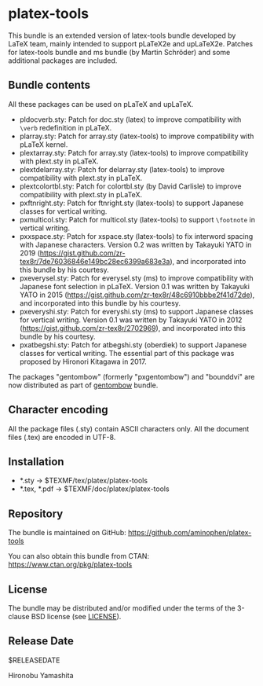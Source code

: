 # platex-tools

This bundle is an extended version of latex-tools bundle developed
by LaTeX team, mainly intended to support pLaTeX2e and upLaTeX2e.
Patches for latex-tools bundle and ms bundle (by Martin Schröder)
and some additional packages are included.

## Bundle contents

All these packages can be used on pLaTeX and upLaTeX.

- pldocverb.sty:
    Patch for doc.sty (latex) to improve
    compatibility with `\verb` redefinition in pLaTeX.
- plarray.sty:
    Patch for array.sty (latex-tools) to improve
    compatibility with pLaTeX kernel.
- plextarray.sty:
    Patch for array.sty (latex-tools) to improve
    compatibility with plext.sty in pLaTeX.
- plextdelarray.sty:
    Patch for delarray.sty (latex-tools) to improve
    compatibility with plext.sty in pLaTeX.
- plextcolortbl.sty:
    Patch for colortbl.sty (by David Carlisle) to improve
    compatibility with plext.sty in pLaTeX.
- pxftnright.sty:
    Patch for ftnright.sty (latex-tools) to support
    Japanese classes for vertical writing.
- pxmulticol.sty:
    Patch for multicol.sty (latex-tools) to support
    `\footnote` in vertical writing.
- pxxspace.sty:
    Patch for xspace.sty (latex-tools) to fix
    interword spacing with Japanese characters.
    Version 0.2 was written by Takayuki YATO in 2019
    (https://gist.github.com/zr-tex8r/7de76036846e149bc28ec6399a683e3a),
    and incorporated into this bundle by his courtesy.
- pxeverysel.sty:
    Patch for everysel.sty (ms) to improve
    compatibility with Japanese font selection in pLaTeX.
    Version 0.1 was written by Takayuki YATO in 2015
    (https://gist.github.com/zr-tex8r/48c6910bbbe2f41d72de),
    and incorporated into this bundle by his courtesy.
- pxeveryshi.sty:
    Patch for everyshi.sty (ms) to support
    Japanese classes for vertical writing.
    Version 0.1 was written by Takayuki YATO in 2012
    (https://gist.github.com/zr-tex8r/2702969),
    and incorporated into this bundle by his courtesy.
- pxatbegshi.sty:
    Patch for atbegshi.sty (oberdiek) to support
    Japanese classes for vertical writing.
    The essential part of this package was proposed by
    Hironori Kitagawa in 2017.

The packages "gentombow" (formerly "pxgentombow") and "bounddvi"
are now distributed as part of
[gentombow](https://github.com/aminophen/gentombow) bundle.

## Character encoding

All the package files (.sty) contain ASCII characters only.
All the document files (.tex) are encoded in UTF-8.

## Installation

- *.sty -> $TEXMF/tex/platex/platex-tools
- *.tex, *.pdf -> $TEXMF/doc/platex/platex-tools

## Repository

The bundle is maintained on GitHub:
  https://github.com/aminophen/platex-tools

You can also obtain this bundle from CTAN:
  https://www.ctan.org/pkg/platex-tools

## License

The bundle may be distributed and/or modified under the terms of
the 3-clause BSD license (see [LICENSE](./LICENSE)).

## Release Date

$RELEASEDATE

Hironobu Yamashita
